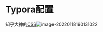 # Typora配置

知乎大神的[CSS](https://github.com/Theigrams/My-Typora-Themes)![image-20220118190131022](C:\Users\ywh\AppData\Roaming\Typora\typora-user-images\image-20220118190131022.png)